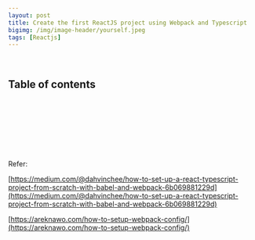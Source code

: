 ```yaml
---
layout: post
title: Create the first ReactJS project using Webpack and Typescript
bigimg: /img/image-header/yourself.jpeg
tags: [Reactjs]
---
```





<br>

## Table of contents




<br>

## 




<br>

##





<br>

Refer:

[https://medium.com/@dahvinchee/how-to-set-up-a-react-typescript-project-from-scratch-with-babel-and-webpack-6b069881229d](https://medium.com/@dahvinchee/how-to-set-up-a-react-typescript-project-from-scratch-with-babel-and-webpack-6b069881229d)

[https://areknawo.com/how-to-setup-webpack-config/](https://areknawo.com/how-to-setup-webpack-config/)

